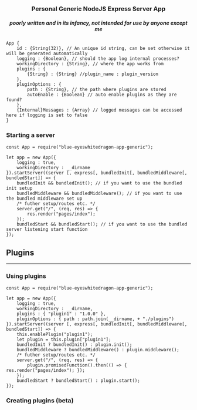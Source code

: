 <p><h3 align="center">Personal Generic NodeJS Express Server App</h3></p>
<p><h5 align="center">poorly written and in its infancy, not intended for use by anyone except me</h5></p>

    App {
        id : {String(32)}, // An unique id string, can be set otherwise it will be generated automatically
        logging : {Boolean}, // should the app log internal processes?
        workingDirectory : {String}, // where the app works from
        plugins : {
            {String} : {String} //plugin_name : plugin_version
        },
        pluginOptions : {
            path : {String}, // the path where plugins are stored
            autoEnable : {Boolean} // auto enable plugins as they are found?
        },
        {Internal}Messages : {Array} // logged messages can be accessed here if logging is set to false
    }

### Starting a server

    const App = require("blue-eyeswhitedragon-app-generic");
    
    let app = new App({
        logging : true,
        workingDirectory : __dirname
    }).startServer((server [, express[, bundledInit[, bundledMiddleware[, bundledStart]) => {
        bundledInit && bundledInit(); // if you want to use the bundled init setup
        bundledMiddleware && bundledMiddleware(); // if you want to use the bundled middleware set up
        /* futher setup/routes etc. */
        server.get("/", (req, res) => {
            res.render("pages/index");
        });
        bundledStart && bundledStart(); // if you want to use the bundled server listening start function
    });

## Plugins
----------
### Using plugins

    const App = require("blue-eyeswhitedragon-app-generic");
    
    let app = new App({
        logging : true,
        workingDirectory : __dirname,
        plugins : { "plugin1" : "1.0.0" },
        pluginOptions : { path : path.join(__dirname, + "./plugins")
    }).startServer((server [, express[, bundledInit[, bundledMiddleware[, bundledStart]) => {
        this.enablePlugin("plugin1");
        let plugin = this.plugin["plugin1"];
        bundledInit ? bundledInit() : plugin.init();
        bundledMiddleware ? bundledMiddleware() : plugin.middleware();
        /* futher setup/routes etc. */
        server.get("/", (req, res) => {
            plugin.promisedFunction().then(() => { res.render("pages/index"); });
        });
        bundledStart ? bundledStart() : plugin.start();
    });

### Creating plugins (**beta**)